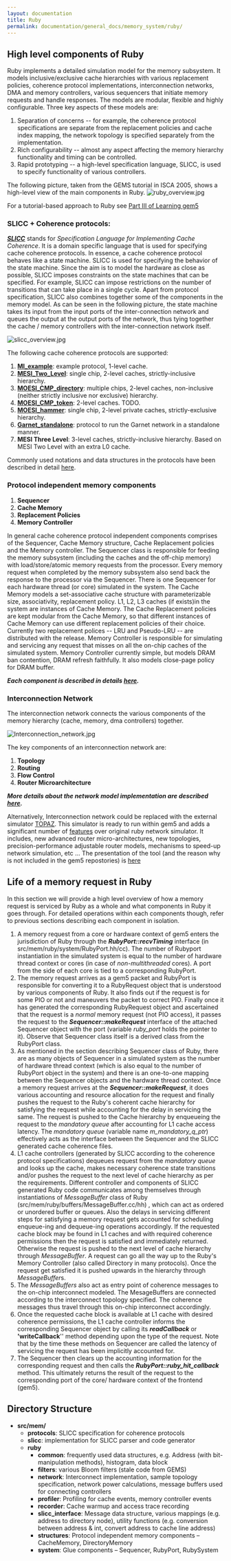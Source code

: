 ```yaml
---
layout: documentation
title: Ruby
permalink: documentation/general_docs/memory_system/ruby/
---
```


## High level components of Ruby

Ruby implements a detailed simulation model for the memory subsystem. It
models inclusive/exclusive cache hierarchies with various replacement
policies, coherence protocol implementations, interconnection networks,
DMA and memory controllers, various sequencers that initiate memory
requests and handle responses. The models are modular, flexible and
highly configurable. Three key aspects of these models are:

1.  Separation of concerns -- for example, the coherence protocol
    specifications are separate from the replacement policies and cache
    index mapping, the network topology is specified separately from the
    implementation.
2.  Rich configurability -- almost any aspect affecting the memory
    hierarchy functionality and timing can be controlled.
3.  Rapid prototyping -- a high-level specification language, SLICC, is
    used to specify functionality of various controllers.

The following picture, taken from the GEMS tutorial in ISCA 2005, shows
a high-level view of the main components in Ruby.
![ruby_overview.jpg](/assets/img/Ruby_overview.jpg)

For a tutorial-based approach to Ruby see [Part III of Learning gem5](/documentation/learning_gem5/part3/)

### SLICC + Coherence protocols:

***[SLICC](SLICC)*** stands for *Specification Language for
Implementing Cache Coherence*. It is a domain specific language that is
used for specifying cache coherence protocols. In essence, a cache
coherence protocol behaves like a state machine. SLICC is used for
specifying the behavior of the state machine. Since the aim is to model
the hardware as close as possible, SLICC imposes constraints on the
state machines that can be specified. For example, SLICC can impose
restrictions on the number of transitions that can take place in a
single cycle. Apart from protocol specification, SLICC also combines
together some of the components in the memory model. As can be seen in
the following picture, the state machine takes its input from the input
ports of the inter-connection network and queues the output at the
output ports of the network, thus tying together the cache / memory
controllers with the inter-connection network itself.

![slicc_overview.jpg](/assets/img/Slicc_overview.jpg)

The following cache coherence protocols are supported:

1.  **[MI_example](MI_example)**: example protocol, 1-level
    cache.
2.  **[MESI_Two_Level](MESI_Two_Level)**: single chip,
    2-level caches, strictly-inclusive hierarchy.
3.  **[MOESI_CMP_directory](MOESI_CMP_directory)**:
    multiple chips, 2-level caches, non-inclusive (neither strictly
    inclusive nor exclusive) hierarchy.
4.  **[MOESI_CMP_token](MOESI_CMP_token)**: 2-level caches.
    TODO.
5.  **[MOESI_hammer](MOESI_hammer)**: single chip, 2-level
    private caches, strictly-exclusive hierarchy.
6.  **[Garnet_standalone](Garnet_standalone)**: protocol to
    run the Garnet network in a standalone manner.
7.  **MESI Three Level**: 3-level caches,
    strictly-inclusive hierarchy. Based on MESI Two Level with an extra L0 cache.

Commonly used notations and data structures in the protocols have been
described in detail [here](cache-coherence-protocols).

### Protocol independent memory components

1.  **Sequencer**
2.  **Cache Memory**
3.  **Replacement Policies**
4.  **Memory Controller**

In general cache coherence protocol independent components comprises of
the Sequencer, Cache Memory structure, Cache Replacement policies and
the Memory controller. The Sequencer class is responsible for feeding
the memory subsystem (including the caches and the off-chip memory) with
load/store/atomic memory requests from the processor. Every memory
request when completed by the memory subsystem also send back the
response to the processor via the Sequencer. There is one Sequencer for
each hardware thread (or core) simulated in the system. The Cache Memory
models a set-associative cache structure with parameterizable size,
associativity, replacement policy. L1, L2, L3 caches (if exists)in the
system are instances of Cache Memory. The Cache Replacement policies are
kept modular from the Cache Memory, so that different instances of Cache
Memory can use different replacement policies of their choice. Currently
two replacement polices -- LRU and Pseudo-LRU -- are distributed with
the release. Memory Controller is responsible for simulating and
servicing any request that misses on all the on-chip caches of the
simulated system. Memory Controller currently simple, but models DRAM
ban contention, DRAM refresh faithfully. It also models close-page
policy for DRAM buffer.

***Each component is described in details
[here](Coherence-Protocol-Independent_Memory_Components).***

### Interconnection Network

The interconnection network connects the various components of the
memory hierarchy (cache, memory, dma controllers) together.

![Interconnection_network.jpg](/assets/img/Interconnection_network.jpg
"Interconnection_network.jpg")

The key components of an interconnection network are:

1.  **Topology**
2.  **Routing**
3.  **Flow Control**
4.  **Router Microarchitecture**

***More details about the network model implementation are described
[here](Interconnection_Network).***

Alternatively, Interconnection network could be replaced with the
external simulator [TOPAZ](http://www.atc.unican.es/topaz/). This
simulator is ready to run within gem5 and adds a significant number of
[features](https://sites.google.com/site/atcgalerna/home-1/publications/files/NOCS-2012_Topaz.pdf?attredirects=0)
over original ruby network simulator. It includes, new advanced router
micro-architectures, new topologies, precision-performance adjustable
router models, mechanisms to speed-up network simulation, etc ... The
presentation of the tool (and the reason why is not included in the gem5
repostories) is
[here](http://thread.gmane.org/gmane.comp.emulators.m5.users/9651)

## Life of a memory request in Ruby

In this section we will provide a high level overview of how a memory
request is serviced by Ruby as a whole and what components in Ruby it
goes through. For detailed operations within each components though,
refer to previous sections describing each component in isolation.

1.  A memory request from a core or hardware context of gem5 enters the
    jurisdiction of Ruby through the ***RubyPort::recvTiming***
    interface (in src/mem/ruby/system/RubyPort.hh/cc). The number of
    Rubyport instantiation in the simulated system is equal to the
    number of hardware thread context or cores (in case of
    *non-multithreaded* cores). A port from the side of each core is
    tied to a corresponding RubyPort.
2.  The memory request arrives as a gem5 packet and RubyPort is
    responsible for converting it to a RubyRequest object that is
    understood by various components of Ruby. It also finds out if the
    request is for some PIO or not and maneuvers the packet to correct
    PIO. Finally once it has generated the corresponding RubyRequest
    object and ascertained that the request is a *normal* memory request
    (not PIO access), it passes the request to the
    ***Sequencer::makeRequest*** interface of the attached Sequencer
    object with the port (variable *ruby_port* holds the pointer to
    it). Observe that Sequencer class itself is a derived class from the
    RubyPort class.
3.  As mentioned in the section describing Sequencer class of Ruby,
    there are as many objects of Sequencer in a simulated system as the
    number of hardware thread context (which is also equal to the number
    of RubyPort object in the system) and there is an one-to-one mapping
    between the Sequencer objects and the hardware thread context. Once
    a memory request arrives at the ***Sequencer::makeRequest***, it
    does various accounting and resource allocation for the request and
    finally pushes the request to the Ruby's coherent cache hierarchy
    for satisfying the request while accounting for the delay in
    servicing the same. The request is pushed to the Cache hierarchy by
    enqueueing the request to the *mandatory queue* after accounting for
    L1 cache access latency. The *mandatory queue* (variable name
    *m_mandatory_q_ptr*) effectively acts as the interface between
    the Sequencer and the SLICC generated cache coherence files.
4.  L1 cache controllers (generated by SLICC according to the coherence
    protocol specifications) dequeues request from the *mandatory queue*
    and looks up the cache, makes necessary coherence state transitions
    and/or pushes the request to the next level of cache hierarchy as
    per the requirements. Different controller and components of SLICC
    generated Ruby code communicates among themselves through
    instantiations of *MessageBuffer* class of Ruby
    (src/mem/ruby/buffers/MessageBuffer.cc/hh) , which can act as
    ordered or unordered buffer or queues. Also the delays in servicing
    different steps for satisfying a memory request gets accounted for
    scheduling enqueue-ing and dequeue-ing operations accordingly. If
    the requested cache block may be found in L1 caches and with
    required coherence permissions then the request is satisfied and
    immediately returned. Otherwise the request is pushed to the next
    level of cache hierarchy through *MessageBuffer*. A request can go
    all the way up to the Ruby's Memory Controller (also called
    Directory in many protocols). Once the request get satisfied it is
    pushed upwards in the hierarchy through *MessageBuffer*s.
5.  The *MessageBuffers* also act as entry point of coherence messages
    to the on-chip interconnect modeled. The MesageBuffers are connected
    according to the interconnect topology specified. The coherence
    messages thus travel through this on-chip interconnect accordingly.
6.  Once the requested cache block is available at L1 cache with desired
    coherence permissions, the L1 cache controller informs the
    corresponding Sequencer object by calling its ***readCallback*** or
    **'writeCallback**'' method depending upon the type of the request.
    Note that by the time these methods on Sequencer are called the
    latency of servicing the request has been implicitly accounted for.
7.  The Sequencer then clears up the accounting information for the
    corresponding request and then calls the
    ***RubyPort::ruby_hit_callback*** method. This ultimately returns
    the result of the request to the corresponding port of the core/
    hardware context of the frontend (gem5).

## Directory Structure

  - **src/mem/**
      - **protocols**: SLICC specification for coherence protocols
      - **slicc**: implementation for SLICC parser and code generator
      - **ruby**
          - **common**: frequently used data structures, e.g. Address
            (with bit-manipulation methods), histogram, data block
          - **filters**: various Bloom filters (stale code from GEMS)
          - **network**: Interconnect implementation, sample topology
            specification, network power calculations, message buffers
            used for connecting controllers
          - **profiler**: Profiling for cache events, memory controller
            events
          - **recorder**: Cache warmup and access trace recording
          - **slicc_interface**: Message data structure, various
            mappings (e.g. address to directory node), utility functions
            (e.g. conversion between address & int, convert address to
            cache line address)
          - **structures**: Protocol independent memory components –
            CacheMemory, DirectoryMemory
          - **system**: Glue components – Sequencer, RubyPort,
            RubySystem
